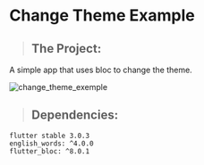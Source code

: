 # Change Theme Example

> ## The Project:
A simple app that uses bloc to change the theme.

![change_theme_exemple](https://user-images.githubusercontent.com/59848966/176321917-9fe62238-7295-415d-a2d9-d37c231ccfdf.gif)

> ## Dependencies:

    flutter stable 3.0.3
    english_words: ^4.0.0
    flutter_bloc: ^8.0.1
